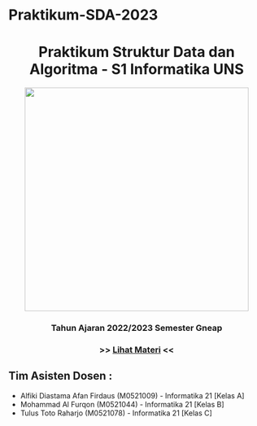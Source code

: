 # Praktikum-SDA-2023

<h1 align="center"> Praktikum Struktur Data dan Algoritma - S1 Informatika UNS </h1>
<p align ="center">  <img width = "440" height "248" src = "https://github.com/Alfurqon02/Praktikum-SDA-2023/blob/main/Material/cover.jpg" </p>
<h3 align="center"> Tahun Ajaran 2022/2023 Semester Gneap </h3>
<h3 align ="center">  >> <a align = "center" href = "#"> <span align="center">Lihat Materi</span></a> << </h3>
<h2> Tim Asisten Dosen : </h2>

- Alfiki Diastama Afan Firdaus (M0521009) - Informatika 21 [Kelas A]
- Mohammad Al Furqon (M0521044) - Informatika 21 [Kelas B]
- Tulus Toto Raharjo (M0521078) - Informatika 21 [Kelas C]
